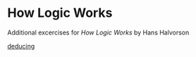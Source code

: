 # How Logic Works

Additional excercises for *How Logic Works* by Hans Halvorson

[deducing](deducing.html)
